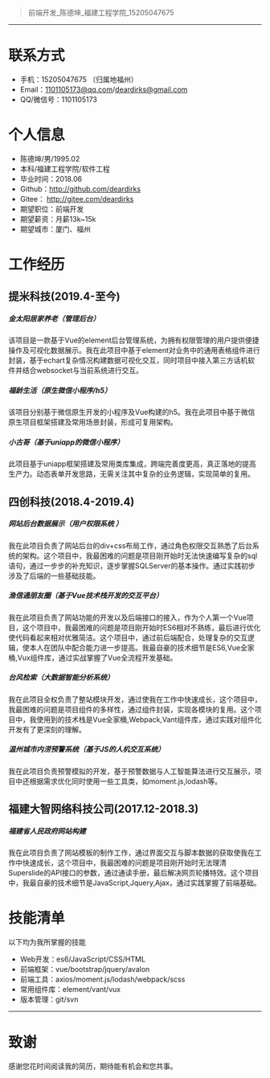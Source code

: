 > 前端开发_陈德坤_福建工程学院_15205047675
---

# 联系方式

- 手机：15205047675 （归属地福州）
- Email：1101105173@qq.com/deardirks@gmail.com
- QQ/微信号：1101105173

# 个人信息

 - 陈德坤/男/1995.02
 - 本科/福建工程学院/软件工程
 - 毕业时间：2018.06
 - Github：http://github.com/deardirks
 - Gitee： http://gitee.com/deardirks
 - 期望职位：前端开发
 - 期望薪资：月薪13k~15k
 - 期望城市：厦门、福州

# 工作经历

## 提米科技(2019.4-至今)

##### ⾦太阳居家养⽼（管理后台）
该项⽬是⼀款基于Vue的element后台管理系统，为拥有权限管理的⽤户提供便捷操作及可视化数据展⽰。我在此项目中基于element对业务中的通⽤表格组件进行封装，基于echart复杂情况构建数据可视化交互，同时项⽬中接⼊第三⽅话机软件并结合websocket与当前系统进⾏交互。

##### 福龄⽣活（原生微信⼩程序/h5）
该项⽬分别基于微信原⽣开发的⼩程序及Vue构建的h5。我在此项目中基于微信原⽣项⽬框架搭建及常⽤场景封装，形成可复⽤架构。

##### ⼩古哥（基于uniapp的微信⼩程序） 
此项目基于uniapp框架搭建及常⽤类库集成，跨端完善度更⾼，真正落地的提⾼⽣产⼒。动态表单开发思路，⽆需关注其中复杂的业务逻辑，实现简单的复⽤。

## 四创科技(2018.4-2019.4)

##### 网站后台数据展示（用户权限系统 ）
我在此项目负责了网站后台的div+css布局工作，通过角色权限交互熟悉了后台系统的架构。这个项目中，我最困难的问题是项目刚开始时无法快速编写复杂的sql语句，通过一步步的补充知识，逐步掌握SQLServer的基本操作。通过实践初步涉及了后端的一些基础技能。

##### 渔信通朋友圈（基于Vue技术栈开发的交互平台）
我在此项目负责了网站功能的开发以及后端接口的接入，作为个人第一个Vue项目，这个项目中，我最困难的问题是项目刚开始时ES6相对不熟练，最后进行优化使代码看起来相对优雅简洁。这个项目中，通过前后端配合，处理复杂的交互逻辑，使本人在团队中配合能力进一步提高。我最自豪的技术细节是ES6,Vue全家桶,Vux组件库，通过实战掌握了Vue全流程开发基础。

##### 台风检索（大数据智能分析系统）
我在此项目全权负责了整站模块开发，通过使我在工作中快速成长，这个项目中，我最困难的问题是项目组件的多样性，通过组件封装，实现各模块的复用。这个项目中，我使用到的技术栈是Vue全家桶,Webpack,Vant组件库，通过实践对组件化开发有了更深刻的理解。

##### 温州城市内涝预警系统（基于JS的人机交互系统）
我在此项目负责预警模拟的开发，基于预警数据与人工智能算法进行交互展示，项目中还根据需求优化同时使用一些工具类，如moment.js,lodash等。

## 福建大智网络科技公司(2017.12-2018.3)

##### 福建省人民政府网站构建 
我在此项目负责了网站模板的制作工作，通过界面交互与脚本数据的获取使我在工作中快速成长，这个项目中，我最困难的问题是项目刚开始时无法理清Superslide的API接口的参数，通过通读手册，最后解决网页轮播特效。这个项目中，我最自豪的技术细节是JavaScript,Jquery,Ajax，通过实践掌握了前端基础。

# 技能清单

以下均为我所掌握的技能

- Web开发：es6/JavaScript/CSS/HTML
- 前端框架：vue/bootstrap/jquery/avalon
- 前端工具：axios/moment.js/lodash/webpack/scss
- 常用组件库：element/vant/vux
- 版本管理：git/svn
      
---   
   
# 致谢
感谢您花时间阅读我的简历，期待能有机会和您共事。
      

